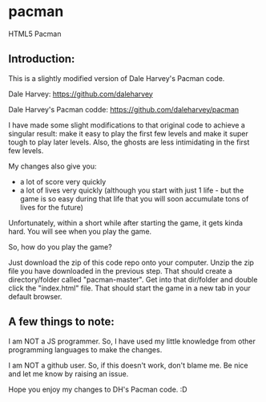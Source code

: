 # pacman
HTML5 Pacman

Introduction:
----

This is a slightly modified version of Dale Harvey's Pacman code.

Dale Harvey: https://github.com/daleharvey

Dale Harvey's Pacman codde: https://github.com/daleharvey/pacman

I have made some slight modifications to that original code to achieve a singular result: make it easy to play the first few levels and make it super tough to play later levels. Also, the ghosts are less intimidating in the first few levels.

My changes also give you:
* a lot of score very quickly
* a lot of lives very quickly (although you start with just 1 life - but the game is so easy during that life that you will soon accumulate tons of lives for the future)

Unfortunately, within a short while after starting the game, it gets kinda hard. You will see when you play the game. 

So, how do you play the game?

Just download the zip of this code repo onto your computer. Unzip the zip file you have downloaded in the previous step. That should create a directory/folder called "pacman-master". Get into that dir/folder and double click the "index.html" file. That should start the game in a new tab in your default browser.

A few things to note:
----

I am NOT a JS programmer. So, I have used my little knowledge from other programming languages to make the changes.

I am NOT a github user. So, if this doesn't work, don't blame me. Be nice and let me know by raising an issue.

Hope you enjoy my changes to DH's Pacman code. :D
